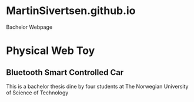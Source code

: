 # MartinSivertsen.github.io
Bachelor Webpage

# **Physical Web Toy**
## **Bluetooth Smart Controlled Car**

This is a bachelor thesis dine by four students at The Norwegian University of Science of Technology
